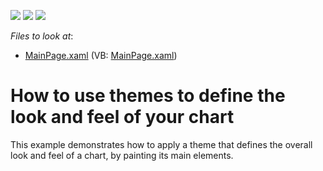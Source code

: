<!-- default badges list -->
![](https://img.shields.io/endpoint?url=https://codecentral.devexpress.com/api/v1/VersionRange/128568264/10.2.3%2B)
[![](https://img.shields.io/badge/Open_in_DevExpress_Support_Center-FF7200?style=flat-square&logo=DevExpress&logoColor=white)](https://supportcenter.devexpress.com/ticket/details/E2710)
[![](https://img.shields.io/badge/📖_How_to_use_DevExpress_Examples-e9f6fc?style=flat-square)](https://docs.devexpress.com/GeneralInformation/403183)
<!-- default badges end -->
<!-- default file list -->
*Files to look at*:

* [MainPage.xaml](./CS/UseThemes/MainPage.xaml) (VB: [MainPage.xaml](./VB/UseThemes/MainPage.xaml))
<!-- default file list end -->
# How to use themes to define the look and feel of your chart


<p>This example demonstrates how to apply a theme that defines the overall look and feel of a chart, by painting its main elements.</p>

<br/>


